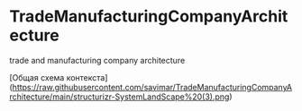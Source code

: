 # TradeManufacturingCompanyArchitecture
trade and manufacturing company architecture

[Общая схема контекста] (https://raw.githubusercontent.com/savimar/TradeManufacturingCompanyArchitecture/main/structurizr-SystemLandScape%20(3).png)
